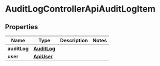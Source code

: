 

# AuditLogControllerApiAuditLogItem


## Properties

| Name | Type | Description | Notes |
|------------ | ------------- | ------------- | -------------|
|**auditLog** | [**AuditLog**](AuditLog.md) |  |  |
|**user** | [**ApiUser**](ApiUser.md) |  |  |



